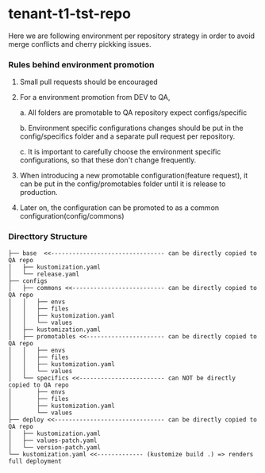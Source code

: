 # tenant-t1-tst-repo

Here we are following environment per repository strategy in order to avoid merge conflicts and cherry pickking issues.

### Rules behind environment promotion
1. Small pull requests should be encouraged
2. For a environment promotion from DEV to QA,

    a. All folders are promotable to QA repository expect configs/specific
    
    b. Environment specific configurations changes should be put in the config/specifics folder and a separate pull request per repository.
    
    c. It is important to carefully choose the environment specific configurations, so that these don't change frequently. 

3. When introducing a new promotable configuration(feature request), it can be put in the config/promotables folder until it is release to production.

4. Later on, the configuration can be promoted to as a common configuration(config/commons)

### Directtory Structure
```code
├── base  <<-------------------------------- can be directly copied to QA repo
│   ├── kustomization.yaml
│   └── release.yaml
├── configs
│   ├── commons <<-------------------------- can be directly copied to QA repo
│   │   ├── envs
│   │   ├── files
│   │   ├── kustomization.yaml
│   │   └── values
│   ├── kustomization.yaml
│   ├── promotables <<---------------------- can be directly copied to QA repo
│   │   ├── envs
│   │   ├── files
│   │   ├── kustomization.yaml
│   │   └── values
│   └── specifics <<------------------------ can NOT be directly copied to QA repo
│       ├── envs
│       ├── files
│       ├── kustomization.yaml
│       └── values
├── deploy <<------------------------------- can be directly copied to QA repo
│   ├── kustomization.yaml
│   ├── values-patch.yaml
│   └── version-patch.yaml
└── kustomization.yaml <<------------- (kustomize build .) => renders full deployment
```
